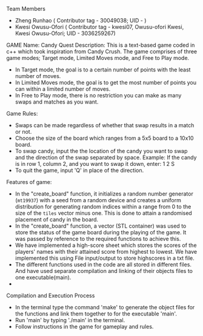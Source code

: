 Team Members
- Zheng Runhao ( Contributor tag - 30049038; UID - )
- Kwesi Owusu-Ofori ( Contributor tag - kwesi07, Owusu-ofori Kwesi, Kwesi Owusu-Ofori; UID - 3036259267)

GAME
Name: Candy Quest
Description:
This is a text-based game coded in c++ which took inspiration from Candy Crush. The game comprises of three game modes; Target mode, Limited Moves mode, and Free to Play mode.
- In Target mode, the goal is to a certain number of points with the least number of moves.
- In Limited Moves mode, the goal is to get the most number of points you can within a limited number of moves.
- In Free to Play mode, there is no restriction you can make as many swaps and matches as you want.
  
Game Rules:
- Swaps can be made regardless of whether that swap results in a match or not.
- Choose the size of the board which ranges from a 5x5 board to a 10x10 board.
- To swap candy, input the the location of the candy you want to swap and the direction of the swap separated by space.
   Example: If the candy is in row 1, column 2, and you want to swap it down, enter: 1 2 S
- To quit the game, input 'Q' in place of the direction.

Features of game:
- In the "create_board" function, it initializes a random number generator (`mt19937`) with a seed from a random device and creates a uniform distribution for generating random indices within a range from 0 to the size of the `tiles` vector minus one. This is done to attain a randomised placement of candy in the board.
- In the "create_board" function, a vector (STL container) was used to store the status of the game board during the playing of the game. It was passed by reference to the required functions to achieve this.
- We have implemented a high-score sheet which stores the scores of the players' names with their attained score from highest to lowest. We have implemented this using File input/output to store highscores in a txt file.
- The different functions used in the code are all stored in different files. And have used separate compilation and linking of their objects files to one executable(main).
- 

Compilation and Execution Process
- In the terminal type the command 'make' to generate the object files for the functions and link them together to for the executable 'main'.
- Run 'main' by typing './main' in the terminal.
- Follow instructions in the game for gameplay and rules.
